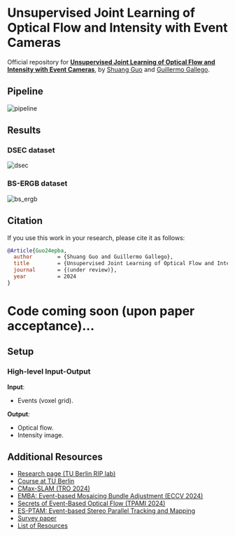 # Unsupervised Joint Learning of Optical Flow and Intensity with Event Cameras
Official repository for [**Unsupervised Joint Learning of Optical Flow and Intensity with Event Cameras**](https://arxiv.org/abs/2412.14111), by [Shuang Guo](https://shuang1997.github.io) and [Guillermo Gallego](http://www.guillermogallego.es).

## Pipeline
![pipeline](docs/imgs/pipeline.png)

## Results

### DSEC dataset
![dsec](docs/imgs/dsec.png)

### BS-ERGB dataset
![bs_ergb](docs/imgs/bs_ergb.png)

## Citation

If you use this work in your research, please cite it as follows:

```bibtex
@Article{Guo24epba,
  author        = {Shuang Guo and Guillermo Gallego},
  title         = {Unsupervised Joint Learning of Optical Flow and Intensity with Event Cameras},
  journal       = {(under review)},
  year          = 2024
}
```

# Code coming soon (upon paper acceptance)... 
<!-- ------- -->
## Setup

### High-level Input-Output

**Input**:
- Events (voxel grid).

**Output**:
- Optical flow.
- Intensity image.

## Additional Resources

* [Research page (TU Berlin RIP lab)](https://sites.google.com/view/guillermogallego/research/event-based-vision)
* [Course at TU Berlin](https://sites.google.com/view/guillermogallego/teaching/event-based-robot-vision)
* [CMax-SLAM (TRO 2024)](https://github.com/tub-rip/cmax_slam)
* [EMBA: Event-based Mosaicing Bundle Adjustment (ECCV 2024)](https://github.com/tub-rip/emba)
* [Secrets of Event-Based Optical Flow (TPAMI 2024)](https://github.com/tub-rip/event_based_optical_flow)
* [ES-PTAM: Event-based Stereo Parallel Tracking and Mapping](https://github.com/tub-rip/ES-PTAM)
* [Survey paper](http://rpg.ifi.uzh.ch/docs/EventVisionSurvey.pdf)
* [List of Resources](https://github.com/uzh-rpg/event-based_vision_resources)
